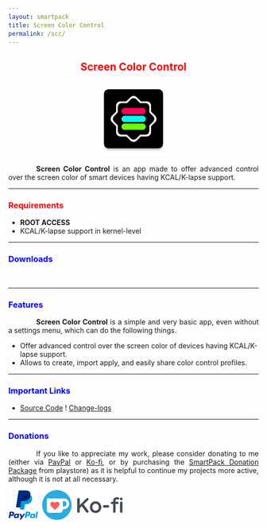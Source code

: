 ```yaml
---
layout: smartpack
title: Screen Color Control
permalink: /scc/
---
```


<style>
    tab1 { padding-left: 4em; }
</style>

<h2 style="color: red; text-align: center">Screen Color Control</h2>

<p style="text-align: center"><img src="https://github.com/SmartPack/ScreenColorControl/blob/master/app/src/main/ic_launcher-web.png?raw=true" alt="" width="150" height="150" /></p>

<p style="text-align: justify"><tab1><strong>Screen Color Control</strong> is an app made to offer advanced control over the screen color of smart devices having KCAL/K-lapse support.</tab1></p>

<hr>

<h3 style="color: red">Requirements</h3>

* <strong>ROOT ACCESS</strong>
* KCAL/K-lapse support in kernel-level

<hr>

<h3 style="color: blue">Downloads</h3>

<p><a href="https://play.google.com/store/apps/details?id=com.smartpack.colorcontrol" target="_blank"><img src="https://play.google.com/intl/en_us/badges/images/generic/en-play-badge.png" alt="" height="60" /></a> <a href="https://github.com/SmartPack/ScreenColorControl/blob/master/release/com.smartpack.colorcontrol.apk?raw=true" target="_blank"><img src="https://i.ibb.co/q0mdc4Z/get-it-on-github.png" alt="" height="60" /></a></p>
<hr>

<h3 style="color: blue">Features</h3>

<p style="text-align: justify"><tab1><strong>Screen Color Control</strong> is a simple and very basic app, even without a settings menu, which can do the following things.</tab1></p>

* Offer advanced control over the screen color of devices having KCAL/K-lapse support.
* Allows to create, import apply, and easily share color control profiles.

<hr>

<h3 style="color: blue">Important Links</h3>

* <a href="https://github.com/SmartPack/ScreenColorControl/" target="_blank">Source Code</a> ! <a href="https://github.com/SmartPack/ScreenColorControl/raw/master/change-logs.md" target="_blank">Change-logs</a>

<hr>

<h3 style="color: blue">Donations</h3>

<p style="text-align: justify"><tab1>If you like to appreciate my work, please consider donating to me (either via <a href="https://www.paypal.me/menacherry" target="_blank">PayPal</a> or <a href="https://ko-fi.com/sunilpaulmathew" target="_blank">Ko-fi</a>, or by purchasing the <a href="https://play.google.com/store/apps/details?id=com.smartpack.donate" target="_blank">SmartPack Donation Package</a> from playstore) as it is helpful to continue my projects more active, although it is not at all necessary.</tab1></p>

<p><a href="https://www.paypal.me/menacherry" target="_blank"><img src="https://github.com/SmartPack/SmartPack.github.io/blob/master/asset/pic005.png?raw=true" alt="" height="60" /></a> <a href="https://play.google.com/store/apps/details?id=com.smartpack.donate" target="_blank"><img src="https://play.google.com/intl/en_us/badges/images/generic/en-play-badge.png" alt="" height="60" /></a> <a href="https://ko-fi.com/sunilpaulmathew" target="_blank"><img src="https://github.com/SmartPack/SmartPack.github.io/blob/master/asset/pic010.png?raw=true" alt="" height="60" /></a></p>

